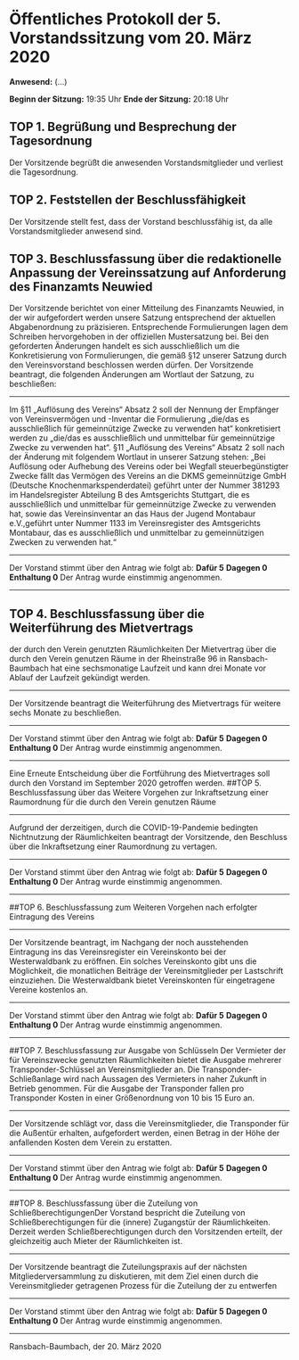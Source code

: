 Öffentliches Protokoll der 5. Vorstandssitzung vom 20. März 2020 
===================================================================

**Anwesend:** (...)

**Beginn der Sitzung:** 19:35 Uhr
**Ende der Sitzung:** 20:18 Uhr
## TOP 1. Begrüßung und Besprechung der Tagesordnung
Der Vorsitzende begrüßt die anwesenden Vorstandsmitglieder und verliest die
Tagesordnung.
## TOP 2. Feststellen der Beschlussfähigkeit
Der Vorsitzende stellt fest, dass der Vorstand beschlussfähig ist, da alle Vorstandsmitglieder anwesend sind.
## TOP 3. Beschlussfassung über die redaktionelle Anpassung der Vereinssatzung auf Anforderung des Finanzamts Neuwied
Der Vorsitzende berichtet von einer Mitteilung des Finanzamts Neuwied, in der wir aufgefordert werden unsere Satzung entsprechend der aktuellen Abgabenordnung zu präzisieren. Entsprechende Formulierungen lagen dem Schreiben hervorgehoben in der offiziellen Mustersatzung bei. Bei den geforderten Änderungen handelt es sich ausschließlich um die Konkretisierung von Formulierungen, die gemäß §12 unserer Satzung durch den Vereinsvorstand beschlossen werden dürfen. Der Vorsitzende beantragt, die folgenden Änderungen am Wortlaut der Satzung, zu beschließen: 

---
Im §11 „Auflösung des Vereins“ Absatz 2 soll der Nennung der Empfänger von Vereinsvermögen und -Inventar die Formulierung „die/das es ausschließlich für gemeinnützige Zwecke zu verwenden hat“ konkretisiert werden zu „die/das es ausschließlich und unmittelbar für gemeinnützige Zwecke zu verwenden hat“.  §11 „Auflösung des Vereins“ Absatz 2 soll nach der Änderung mit folgendem Wortlaut in unserer Satzung stehen: „Bei Auflösung oder Aufhebung des Vereins oder bei Wegfall steuerbegünstigter Zwecke fällt das Vermögen des Vereins an die DKMS gemeinnützige GmbH (Deutsche Knochenmarkspenderdatei) geführt unter der Nummer 381293 im Handelsregister Abteilung B des Amtsgerichts Stuttgart, die es ausschließlich und unmittelbar für gemeinnützige Zwecke zu verwenden hat, sowie das Vereinsinventar an das Haus der Jugend Montabaur e.V.,geführt unter Nummer 1133 im Vereinsregister des Amtsgerichts Montabaur, das es ausschließlich und unmittelbar zu gemeinnützigen Zwecken zu verwenden hat.“

---
Der Vorstand stimmt über den Antrag wie folgt ab:
**Dafür 5**
**Dagegen 0**
**Enthaltung 0**
Der Antrag wurde einstimmig angenommen.

---

## TOP 4. Beschlussfassung über die Weiterführung des Mietvertrags
der durch den Verein genutzten Räumlichkeiten
Der Mietvertrag über die durch den Verein genutzen Räume in der Rheinstraße 96 in Ransbach-Baumbach hat eine sechsmonatige Laufzeit und kann drei Monate vor Ablauf der Laufzeit gekündigt werden. 

---
Der Vorsitzende beantragt die Weiterführung des Mietvertrags für weitere sechs Monate zu beschließen.

---
Der Vorstand stimmt über den Antrag wie folgt ab:
**Dafür 5**
**Dagegen 0**
**Enthaltung 0**
Der Antrag wurde einstimmig angenommen.

---
Eine Erneute Entscheidung über die Fortführung des Mietvertrages soll durch den Vorstand im September 2020 getroffen werden.
##TOP 5. Beschlussfassung über das Weitere Vorgehen zur
Inkraftsetzung einer Raumordnung für die durch den Verein genutzen Räume

---
Aufgrund der derzeitigen, durch die COVID-19-Pandemie bedingten Nichtnutzung der Räumlichkeiten beantragt der Vorsitzende, den Beschluss über die Inkraftsetzung einer Raumordnung zu vertagen.

---
Der Vorstand stimmt über den Antrag wie folgt ab:
**Dafür 5**
**Dagegen 0**
**Enthaltung 0**
Der Antrag wurde einstimmig angenommen.

---
##TOP 6. Beschlussfassung zum Weiteren Vorgehen nach erfolgter
Eintragung des Vereins

---
Der Vorsitzende beantragt, im Nachgang der noch ausstehenden Eintragung ins das Vereinsregister ein Vereinskonto bei der Westerwaldbank zu eröffnen. Ein solches Vereinskonto gibt uns die Möglichkeit, die monatlichen Beiträge der Vereinsmitglieder per Lastschrift einzuziehen. Die Westerwaldbank bietet Vereinskonten für eingetragene Vereine kostenlos an. 

---
Der Vorstand stimmt über den Antrag wie folgt ab:
**Dafür 5**
**Dagegen 0**
**Enthaltung 0**
Der Antrag wurde einstimmig angenommen.

---
##TOP 7. Beschlussfassung zur Ausgabe von Schlüsseln
Der Vermieter der für Vereinszwecke genutzten Räumlichkeiten bietet die Ausgabe mehrerer Transponder-Schlüssel an Vereinsmitglieder an. Die Transponder- Schließanlage wird nach Aussagen des Vermieters in naher Zukunft in Betrieb genommen. Für die Ausgabe der Transponder fallen pro Transponder Kosten in einer Größenordnung von 10 bis 15 Euro an.

---
Der Vorsitzende schlägt vor, dass die Vereinsmitglieder, die Transponder für die Außentür erhalten, aufgefordert werden, einen Betrag in der Höhe der anfallenden Kosten dem Verein zu erstatten.

---
Der Vorstand stimmt über den Antrag wie folgt ab:
**Dafür 5**
**Dagegen 0**
**Enthaltung 0**
Der Antrag wurde einstimmig angenommen.

---
##TOP 8. Beschlussfassung über die Zuteilung von
SchließberechtigungenDer Vorstand bespricht die Zuteilung von Schließberechtigungen für die (innere) Zugangstür der Räumlichkeiten. Derzeit werden Schließberechtigungen durch den Vorsitzenden erteilt, der gleichzeitig auch Mieter der Räumlichkeiten ist.

---
Der Vorsitzende beantragt die Zuteilungspraxis auf der nächsten Mitgliederversammlung zu diskutieren, mit dem Ziel einen durch die Vereinsmitglieder getragenen Prozess für die Zuteilung der zu entwerfen

---
Der Vorstand stimmt über den Antrag wie folgt ab:
**Dafür 5**
**Dagegen 0**
**Enthaltung 0**
Der Antrag wurde einstimmig angenommen.

---
Ransbach-Baumbach, der 20. März 2020